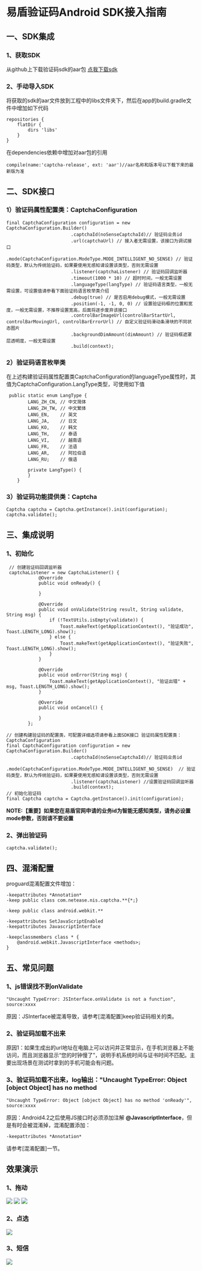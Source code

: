 ﻿# 易盾验证码Android SDK接入指南

## 一、SDK集成
### 1、获取SDK
从github上下载验证码sdk的aar包
[点我下载sdk](https://github.com/yidun/captcha-android-demo/tree/master/sdk)


### 2、手动导入SDK
将获取的sdk的aar文件放到工程中的libs文件夹下，然后在app的build.gradle文件中增加如下代码
```
repositories {
    flatDir {
        dirs 'libs'
    }
}
```
在dependencies依赖中增加对aar包的引用
```
compile(name:'captcha-release', ext: 'aar')//aar名称和版本号以下载下来的最新版为准
```

## 二、SDK接口
### 1）验证码属性配置类：CaptchaConfiguration
```
final CaptchaConfiguration configuration = new CaptchaConfiguration.Builder()
                        .captchaId(noSenseCaptchaId)// 验证码业务id
                        .url(captchaUrl) // 接入者无需设置，该接口为调试接口
                        .mode(CaptchaConfiguration.ModeType.MODE_INTELLIGENT_NO_SENSE) // 验证码类型，默认为传统验证码，如果要使用无感知请设置该类型，否则无需设置
                        .listener(captchaListener) // 验证码回调监听器
                        .timeout(1000 * 10) // 超时时间，一般无需设置
                        .languageType(langType) // 验证码语言类型，一般无需设置，可设置值请参看下面验证码语言枚举类介绍
                        .debug(true) // 是否启用debug模式，一般无需设置
                        .position(-1, -1, 0, 0) // 设置验证码框的位置和宽度，一般无需设置，不推荐设置宽高，后面将逐步废弃该接口
                        .controlBarImageUrl(controlBarStartUrl, controlBarMovingUrl, controlBarErrorUrl) // 自定义验证码滑动条滑块的不同状态图片
                        .backgroundDimAmount(dimAmount) // 验证码框遮罩层透明度，一般无需设置
                        .build(context);
```
### 2）验证码语言枚举类
在上述构建验证码属性配置类CaptchaConfiguration的languageType属性时，其值为CaptchaConfiguration.LangType类型，可使用如下值
```
 public static enum LangType {
        LANG_ZH_CN, // 中文简体
        LANG_ZH_TW, // 中文繁体
        LANG_EN,    // 英文
        LANG_JA,    // 日文
        LANG_KO,    // 韩文
        LANG_TH,    // 泰语
        LANG_VI,    // 越南语
        LANG_FR,    // 法语
        LANG_AR,    // 阿拉伯语
        LANG_RU;    // 俄语 

        private LangType() {
        }
    }
```
### 3）验证码功能提供类：Captcha
```
Captcha captcha = Captcha.getInstance().init(configuration);
captcha.validate();
```

## 三、集成说明
### 1、初始化
```
 // 创建验证码回调监听器
 captchaListener = new CaptchaListener() {
            @Override
            public void onReady() {

            }

            @Override
            public void onValidate(String result, String validate, String msg) {
                if (!TextUtils.isEmpty(validate)) {
                    Toast.makeText(getApplicationContext(), "验证成功", Toast.LENGTH_LONG).show();
                } else {
                    Toast.makeText(getApplicationContext(), "验证失败", Toast.LENGTH_LONG).show();
                }
            }

            @Override
            public void onError(String msg) {
                Toast.makeText(getApplicationContext(), "验证出错" + msg, Toast.LENGTH_LONG).show();
            }

            @Override
            public void onCancel() {

            }
        };
	
// 创建构建验证码的配置类，可配置详细选项请参看上面SDK接口 验证码属性配置类：CaptchaConfiguration
final CaptchaConfiguration configuration = new CaptchaConfiguration.Builder()
                        .captchaId(noSenseCaptchaId)// 验证码业务id
                        .mode(CaptchaConfiguration.ModeType.MODE_INTELLIGENT_NO_SENSE)  // 验证码类型，默认为传统验证码，如果要使用无感知请设置该类型，否则无需设置
                        .listener(captchaListener) //设置验证码回调监听器
                        .build(context);
// 初始化验证码
final Captcha captcha = Captcha.getInstance().init(configuration);
```
**NOTE:【重要】如果您在易盾官网申请的业务id为智能无感知类型，请务必设置mode参数，否则请不要设置**

### 2、弹出验证码
```
captcha.validate();
```


## 四、混淆配置
proguard混淆配置文件增加：
```
-keepattributes *Annotation*
-keep public class com.netease.nis.captcha.**{*;}

-keep public class android.webkit.**

-keepattributes SetJavaScriptEnabled
-keepattributes JavascriptInterface

-keepclassmembers class * {
    @android.webkit.JavascriptInterface <methods>;
}
```

## 五、常见问题
### 1、js错误找不到onValidate
```
"Uncaught TypeError: JSInterface.onValidate is not a function", source:xxxx
```
原因：JSInterface被混淆导致，请参考[混淆配置]keep验证码相关的类。

### 2、验证码加载不出来
原因1：如果生成出的url地址在电脑上可以访问并正常显示，在手机浏览器上不能访问，而且浏览器显示“您的时钟慢了”，说明手机系统时间与证书时间不匹配。主要出现场景在测试时拿到的手机可能会有问题。

### 3、验证码加载不出来，log输出："Uncaught TypeError: Object [object Object] has no method
```
"Uncaught TypeError: Object [object Object] has no method 'onReady'", source:xxxx
```
原因：Android4.2之后使用JS接口时必须添加注解 **@JavascriptInterface**，但是有时会被混淆掉，混淆配置添加：
```
-keepattributes *Annotation*
```
请参考[混淆配置]一节。


## 效果演示
### 1、拖动
![](https://github.com/yidun/captcha-android-demo/raw/master/screenshots/Screenshot_1482991322.png)
![](https://github.com/yidun/captcha-android-demo/raw/master/screenshots/style_drag.png)
![](https://github.com/yidun/captcha-android-demo/raw/master/screenshots/Screenshot_1482991371.png)

### 2、点选
![](https://github.com/yidun/captcha-android-demo/raw/master/screenshots/style_select.png)

### 3、短信
![](https://github.com/yidun/captcha-android-demo/raw/master/screenshots/style_msg.png)

